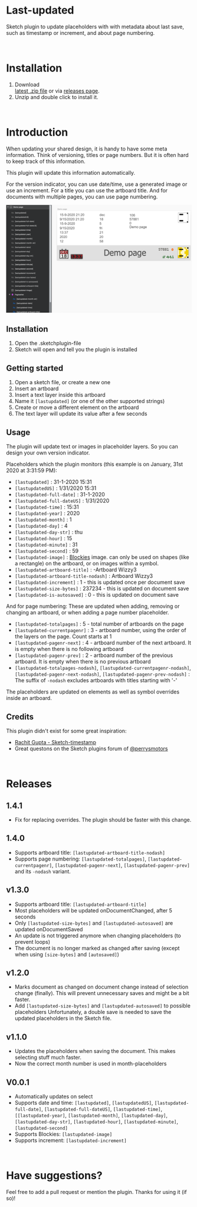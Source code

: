 # Last-updated

Sketch plugin to update placeholders with with metadata about last save, such as timestamp or increment, and about page numbering.

<br>

# Installation

1. Download  
[latest .zip file](https://github.com/bvmensvoort/sketch-last-updated/releases/download/v1.4.0/sketch-last-updated-1.4.0.zip) or via [releases page](https://github.com/bvmensvoort/sketch-last-updated/releases).
2. Unzip and double click to install it.

<br>

# Introduction

When updating your shared design, it is handy to have some meta information. Think of versioning, titles or page numbers. But it is often hard to keep track of this information.

This plugin will update this information automatically.

For the version indicator, you can use date/time, use a generated image or use an increment. For a title you can use the artboard title. And for documents with multiple pages, you can use page numbering.

![Screenshot Sketch with features displayed](https://github.com/bvmensvoort/sketch-last-updated/raw/master/lastupdated-features.png)

## Installation

1. Open the .sketchplugin-file
2. Sketch will open and tell you the plugin is installed

## Getting started

1. Open a sketch file, or create a new one
2. Insert an artboard
3. Insert a text layer inside this artboard
3. Name it `[lastupdated]` (or one of the other supported strings)
4. Create or move a different element on the artboard
5. The text layer will update its value after a few seconds

## Usage
The plugin will update text or images in placeholder layers.
So you can design your own version indicator.

Placeholders which the plugin monitors (this example is on January, 31st 2020 at 3:31:59 PM):
* `[lastupdated]` :  31-1-2020 15:31
* `[lastupdatedUS]` :  1/31/2020 15:31
* `[lastupdated-full-date]` :  31-1-2020
* `[lastupdated-full-dateUS]` :  1/31/2020
* `[lastupdated-time]` :  15:31
* `[lastupdated-year]` :  2020
* `[lastupdated-month]` :  1
* `[lastupdated-day]` :  4
* `[lastupdated-day-str]` :  thu
* `[lastupdated-hour]` : 15
* `[lastupdated-minute]` :  31
* `[lastupdated-second]` :  59
* `[lastupdated-image]` :  [Blockies](https://github.com/download13/blockies) image. can only be used on shapes (like a rectangle) on the artboard, or on images within a symbol.
* `[lastupdated-artboard-title]` : -Artboard Wizzy3
* `[lastupdated-artboard-title-nodash]` : Artboard Wizzy3
* `[lastupdated-increment]` :  1 - this is updated once per document save
* `[lastupdated-size-bytes]` :  237234 - this is updated on document save
* `[lastupdated-is-autosaved]` :  0 - this is updated on document save

And for page numbering:
These are updated when adding, removing or changing an artboard, or when adding a page number placeholder.
* `[lastupdated-totalpages]` :  5 - total number of artboards on the page
* `[lastupdated-currentpagenr]` :  3 - artboard number, using the order of the layers on the page. Count starts at 1
* `[lastupdated-pagenr-next]` :  4 - artboard number of the next artboard. It is empty when there is no following artboard
* `[lastupdated-pagenr-prev]` :  2 - artboard number of the previous artboard. It is empty when there is no previous artboard
* `[lastupdated-totalpages-nodash]`, `[lastupdated-currentpagenr-nodash]`, `[lastupdated-pagenr-next-nodash]`, `[lastupdated-pagenr-prev-nodash]` : The suffix of `-nodash` excludes artboards with titles starting with '-'

The placeholders are updated on elements as well as symbol overrides inside an artboard.

## Credits
This plugin didn't exist for some great inspiration:
- [Rachit Gupta - Sketch-timestamp](https://github.com/rachit91/sketch-timestamp)
- Great questons on the Sketch plugins forum of [@perrysmotors](https://sketchplugins.com/d/794-how-do-you-update-an-override-with-a-new-image)

<br>

# Releases
## 1.4.1
- Fix for replacing overrides. The plugin should be faster with this change.

## 1.4.0
- Supports artboard title: `[lastupdated-artboard-title-nodash]`
- Supports page numbering: `[lastupdated-totalpages]`, `[lastupdated-currentpagenr]`, `[lastupdated-pagenr-next]`, `[lastupdated-pagenr-prev]` and its `-nodash` variant.

## v1.3.0
- Supports artboard title: `[lastupdated-artboard-title]`
- Most placeholders will be updated onDocumentChanged, after 5 seconds
- Only `[lastupdated-size-bytes]` and `[lastupdated-autosaved]` are updated onDocumentSaved
- An update is not triggered anymore when changing placeholders (to prevent loops)
- The document is no longer marked as changed after saving (except when using `[size-bytes]` and `[autosaved]`)

## v1.2.0
- Marks document as changed on document change instead of selection change (finally). This will prevent unnecessary saves and might be a bit faster.
- Add `[lastupdated-size-bytes]` and `[lastupdated-autosaved]` to possible placeholders
Unfortunately, a double save is needed to save the updated placeholders in the Sketch file.

## v1.1.0
- Updates the placeholders when saving the document. This makes selecting stuff much faster.
- Now the correct month number is used in month-placeholders

## V0.0.1
- Automatically updates on select
- Supports date and time: `[lastupdated]`, `[lastupdatedUS]`, `[lastupdated-full-date]`, `[lastupdated-full-dateUS]`, `[lastupdated-time]`, `[[lastupdated-year]`, `[lastupdated-month]`, `[lastupdated-day]`, `[lastupdated-day-str]`, `[lastupdated-hour]`, `[lastupdated-minute]`, `[lastupdated-second]`
- Supports Blockies: `[lastupdated-image]`
- Supports increment: `[lastupdated-increment]`

<br>

# Have suggestions?

Feel free to add a pull request or mention the plugin.
Thanks for using it (if so)!